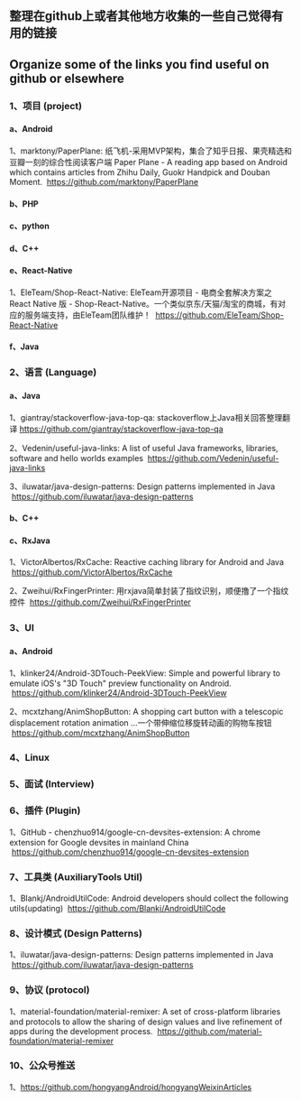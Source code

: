 ## 整理在github上或者其他地方收集的一些自己觉得有用的链接
## Organize some of the links you find useful on github or elsewhere

### 1、项目 (project)
#### a、Android

1、marktony/PaperPlane: 纸飞机-采用MVP架构，集合了知乎日报、果壳精选和豆瓣一刻的综合性阅读客户端 Paper Plane - A reading app based on Android which contains articles from Zhihu Daily, Guokr Handpick and Douban Moment.  https://github.com/marktony/PaperPlane



#### b、PHP

#### c、python

#### d、C++

#### e、React-Native
1、EleTeam/Shop-React-Native: EleTeam开源项目 - 电商全套解决方案之 React Native 版 - Shop-React-Native。一个类似京东/天猫/淘宝的商城，有对应的服务端支持，由EleTeam团队维护！  https://github.com/EleTeam/Shop-React-Native

#### f、Java


### 2、语言 (Language)

#### a、Java

1、giantray/stackoverflow-java-top-qa: stackoverflow上Java相关回答整理翻译 
https://github.com/giantray/stackoverflow-java-top-qa

2、Vedenin/useful-java-links: A list of useful Java frameworks, libraries, software and hello worlds examples  https://github.com/Vedenin/useful-java-links

3、iluwatar/java-design-patterns: Design patterns implemented in Java  https://github.com/iluwatar/java-design-patterns

#### b、C++

#### c、RxJava

1、VictorAlbertos/RxCache: Reactive caching library for Android and Java  https://github.com/VictorAlbertos/RxCache

2、Zweihui/RxFingerPrinter: 用rxjava简单封装了指纹识别，顺便撸了一个指纹控件  https://github.com/Zweihui/RxFingerPrinter



### 3、UI

#### a、Android

1、klinker24/Android-3DTouch-PeekView: Simple and powerful library to emulate iOS's "3D Touch" preview functionality on Android.  https://github.com/klinker24/Android-3DTouch-PeekView

2、mcxtzhang/AnimShopButton: A shopping cart button with a telescopic displacement rotation animation ...一个带伸缩位移旋转动画的购物车按钮  https://github.com/mcxtzhang/AnimShopButton




### 4、Linux


### 5、面试 (Interview)

### 6、插件 (Plugin)
1、GitHub - chenzhuo914/google-cn-devsites-extension: A chrome extension for Google devsites in mainland China  https://github.com/chenzhuo914/google-cn-devsites-extension

### 7、工具类 (AuxiliaryTools  Util)

1、Blankj/AndroidUtilCode: Android developers should collect the following utils(updating)  https://github.com/Blankj/AndroidUtilCode

### 8、设计模式 (Design Patterns)

1、iluwatar/java-design-patterns: Design patterns implemented in Java  https://github.com/iluwatar/java-design-patterns

### 9、协议 (protocol)

1、material-foundation/material-remixer: A set of cross-platform libraries and protocols to allow the sharing of design values and live refinement of apps during the development process.  https://github.com/material-foundation/material-remixer



### 10、公众号推送

1、https://github.com/hongyangAndroid/hongyangWeixinArticles



